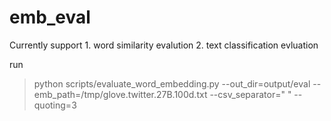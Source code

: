 # emb_eval

Currently support 1. word similarity evalution 2. text classification evluation

run

> python scripts/evaluate_word_embedding.py --out_dir=output/eval --emb_path=/tmp/glove.twitter.27B.100d.txt --csv_separator=" " --quoting=3
